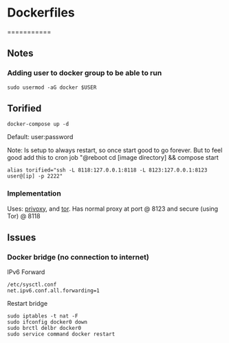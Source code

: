 # Dockerfiles
===========
## Notes

### Adding user to docker group to be able to run
```
sudo usermod -aG docker $USER
```
## Torified
```
docker-compose up -d
```
Default: user:password

Note:  Is setup to always restart, so once start good to go forever.  But to feel good add this to cron job "@reboot cd [image directory] && compose start

```
alias torified="ssh -L 8118:127.0.0.1:8118 -L 8123:127.0.0.1:8123 user@[ip] -p 2222"
```

### Implementation

Uses: [privoxy](https://www.privoxy.org/), and [tor](https://www.torproject.org/).  Has normal proxy at port @ 8123 and secure (using Tor) @ 8118

## Issues

### Docker bridge (no connection to internet)
IPv6 Forward
```
/etc/sysctl.conf
net.ipv6.conf.all.forwarding=1
```
Restart bridge
```
sudo iptables -t nat -F
sudo ifconfig docker0 down
sudo brctl delbr docker0
sudo service command docker restart
```
